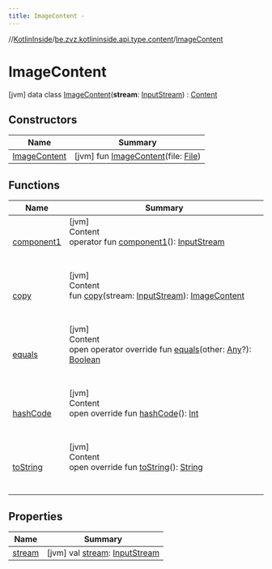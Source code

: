 ```yaml
---
title: ImageContent -
---
```

//[KotlinInside](../../index.md)/[be.zvz.kotlininside.api.type.content](../index.md)/[ImageContent](index.md)



# ImageContent  
 [jvm] data class [ImageContent](index.md)(**stream**: [InputStream](https://docs.oracle.com/javase/7/docs/api/java/io/InputStream.html)) : [Content](../-content/index.md)   


## Constructors  
  
|  Name|  Summary| 
|---|---|
| <a name="be.zvz.kotlininside.api.type.content/ImageContent/ImageContent/#java.io.File/PointingToDeclaration/"></a>[ImageContent](-image-content.md)| <a name="be.zvz.kotlininside.api.type.content/ImageContent/ImageContent/#java.io.File/PointingToDeclaration/"></a> [jvm] fun [ImageContent](-image-content.md)(file: [File](https://docs.oracle.com/javase/7/docs/api/java/io/File.html))   <br>


## Functions  
  
|  Name|  Summary| 
|---|---|
| <a name="be.zvz.kotlininside.api.type.content/ImageContent/component1/#/PointingToDeclaration/"></a>[component1](component1.md)| <a name="be.zvz.kotlininside.api.type.content/ImageContent/component1/#/PointingToDeclaration/"></a>[jvm]  <br>Content  <br>operator fun [component1](component1.md)(): [InputStream](https://docs.oracle.com/javase/7/docs/api/java/io/InputStream.html)  <br><br><br>
| <a name="be.zvz.kotlininside.api.type.content/ImageContent/copy/#java.io.InputStream/PointingToDeclaration/"></a>[copy](copy.md)| <a name="be.zvz.kotlininside.api.type.content/ImageContent/copy/#java.io.InputStream/PointingToDeclaration/"></a>[jvm]  <br>Content  <br>fun [copy](copy.md)(stream: [InputStream](https://docs.oracle.com/javase/7/docs/api/java/io/InputStream.html)): [ImageContent](index.md)  <br><br><br>
| <a name="kotlin/Any/equals/#kotlin.Any?/PointingToDeclaration/"></a>[equals](../../be.zvz.kotlininside.utils/-string-util/-companion/index.md#%5Bkotlin%2FAny%2Fequals%2F%23kotlin.Any%3F%2FPointingToDeclaration%2F%5D%2FFunctions%2F-1231821796)| <a name="kotlin/Any/equals/#kotlin.Any?/PointingToDeclaration/"></a>[jvm]  <br>Content  <br>open operator override fun [equals](../../be.zvz.kotlininside.utils/-string-util/-companion/index.md#%5Bkotlin%2FAny%2Fequals%2F%23kotlin.Any%3F%2FPointingToDeclaration%2F%5D%2FFunctions%2F-1231821796)(other: [Any](https://kotlinlang.org/api/latest/jvm/stdlib/kotlin/-any/index.html)?): [Boolean](https://kotlinlang.org/api/latest/jvm/stdlib/kotlin/-boolean/index.html)  <br><br><br>
| <a name="kotlin/Any/hashCode/#/PointingToDeclaration/"></a>[hashCode](../../be.zvz.kotlininside.utils/-string-util/-companion/index.md#%5Bkotlin%2FAny%2FhashCode%2F%23%2FPointingToDeclaration%2F%5D%2FFunctions%2F-1231821796)| <a name="kotlin/Any/hashCode/#/PointingToDeclaration/"></a>[jvm]  <br>Content  <br>open override fun [hashCode](../../be.zvz.kotlininside.utils/-string-util/-companion/index.md#%5Bkotlin%2FAny%2FhashCode%2F%23%2FPointingToDeclaration%2F%5D%2FFunctions%2F-1231821796)(): [Int](https://kotlinlang.org/api/latest/jvm/stdlib/kotlin/-int/index.html)  <br><br><br>
| <a name="kotlin/Any/toString/#/PointingToDeclaration/"></a>[toString](../../be.zvz.kotlininside.utils/-string-util/-companion/index.md#%5Bkotlin%2FAny%2FtoString%2F%23%2FPointingToDeclaration%2F%5D%2FFunctions%2F-1231821796)| <a name="kotlin/Any/toString/#/PointingToDeclaration/"></a>[jvm]  <br>Content  <br>open override fun [toString](../../be.zvz.kotlininside.utils/-string-util/-companion/index.md#%5Bkotlin%2FAny%2FtoString%2F%23%2FPointingToDeclaration%2F%5D%2FFunctions%2F-1231821796)(): [String](https://kotlinlang.org/api/latest/jvm/stdlib/kotlin/-string/index.html)  <br><br><br>


## Properties  
  
|  Name|  Summary| 
|---|---|
| <a name="be.zvz.kotlininside.api.type.content/ImageContent/stream/#/PointingToDeclaration/"></a>[stream](stream.md)| <a name="be.zvz.kotlininside.api.type.content/ImageContent/stream/#/PointingToDeclaration/"></a> [jvm] val [stream](stream.md): [InputStream](https://docs.oracle.com/javase/7/docs/api/java/io/InputStream.html)   <br>

